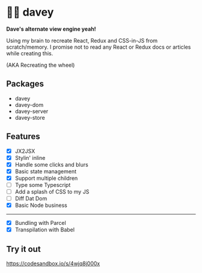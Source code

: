# 👦🏻 davey

**Dave's alternate view engine yeah!**

Using my brain to recreate React, Redux and CSS-in-JS from scratch/memory. I promise not to read any React or Redux docs or articles while creating this.

(AKA Recreating the wheel)

## Packages

* davey
* davey-dom
* davey-server
* davey-store

## Features

* [x] JX2JSX
* [x] Stylin' inline
* [x] Handle some clicks and blurs
* [x] Basic state management
* [x] Support multiple children
* [ ] Type some Typescript
* [ ] Add a splash of CSS to my JS
* [ ] Diff Dat Dom
* [x] Basic Node business

---

* [x] Bundling with Parcel
* [x] Transpilation with Babel

## Try it out

https://codesandbox.io/s/4wjq8j000x
